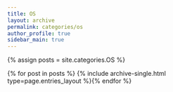 ```yaml
---
title: OS
layout: archive
permalink: categories/os
author_profile: true
sidebar_main: true
---
```


{% assign posts = site.categories.OS %}

{% for post in posts %} {% include archive-single.html type=page.entries_layout %}{% endfor %}
